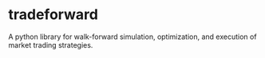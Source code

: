 # tradeforward
A python library for walk-forward simulation, optimization, and execution of market trading strategies.

